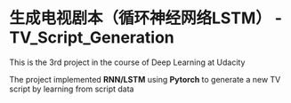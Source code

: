 # 生成电视剧本（循环神经网络LSTM） - TV_Script_Generation

This is the 3rd project in the course of Deep Learning at Udacity

The project implemented **RNN/LSTM** using **Pytorch** to generate a new TV script by learning from script data
